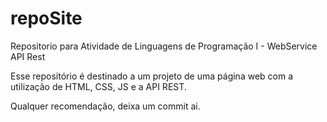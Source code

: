 # repoSite
Repositorio para Atividade de Linguagens de Programação I - WebService API Rest 

Esse repositório é destinado a um projeto de uma página web com a utilização de HTML, CSS, JS e a API REST.

Qualquer recomendação, deixa um commit ai.
